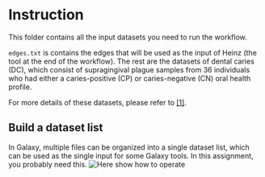 # Instruction

This folder contains all the input datasets you need to run the workflow.

`edges.txt` is contains the edges that will be used as the input of Heinz (the tool at the end of the workflow). The rest are the datasets of dental caries (DC), which consist of supragingival plague samples from 36 individuals who had either a caries-positive (CP) or caries-negative (CN) oral health profile.

For more details of these datasets, please refer
to [[1]](https://github.com/ibivu/B4TM-Galaxy-2017/blob/master/papers/metaModules.pdf).

## Build a dataset list
In Galaxy, multiple files can be organized into a single dataset list, which
can be used as the single input for some Galaxy tools. In this assignment, you
probably need this.
![Here show how to operate](https://github.com/ibivu/B4TM-Galaxy-2017/blob/master/.github/1.png)
